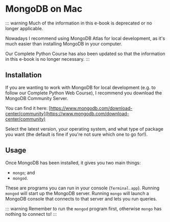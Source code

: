 # MongoDB on Mac

::: warning
Much of the information in this e-book is deprecated or no longer applicable.

Nowadays I recommend using MongoDB Atlas for local development, as it's much easier than installing MongoDB in your computer.

Our Complete Python Course has also been updated so that the information in this e-book is no longer necessary.
:::

## Installation

If you are wanting to work with MongoDB for local development (e.g. to follow our Complete Python Web Course), I recommend you download the MongoDB Community Server.

You can find it here: [https://www.mongodb.com/download-center/community](https://www.mongodb.com/download-center/community)

Select the latest version, your operating system, and what type of package you want (the default is fine if you're not sure which one to go for!).

## Usage

Once MongoDB has been installed, it gives you two main things:

* `mongo`; and
* `mongod`.

These are programs you can run in your console (`Terminal.app`). Running `mongod` will start up the MongoDB server. Running `mongo` will launch a MongoDB console that connects to that server and lets you run queries.

::: warning
Remember to run the `mongod` program first, otherwise `mongo` has nothing to connect to!
:::
